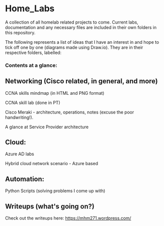 # Home_Labs
A collection of all homelab related projects to come. Current labs, documentation and any necessary files are included in their own folders in this repository. 

The following represents a list of ideas that I have an interest in and hope to tick off one by one (diagrams made using Draw.io). They are in their respective folders, labelled:

### Contents at a glance:

## Networking (Cisco related, in general, and more)
CCNA skills mindmap (in HTML and PNG format)

CCNA skill lab (done in PT)

Cisco Meraki - architecture, operations, notes (excuse the poor handwriting!).


A glance at Service Provider architecture 


## Cloud:

Azure AD labs

Hybrid cloud network scenario - Azure based




## Automation:
Python Scripts (solving problems I come up with)




## Writeups (what's going on?)
Check out the writeups here: https://mhm271.wordpress.com/



